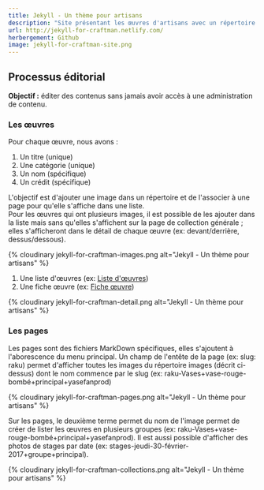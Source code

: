 ```yaml
---
title: Jekyll - Un thème pour artisans
description: "Site présentant les œuvres d'artisans avec un répertoire synchronisé pour l'édition"
url: http://jekyll-for-craftman.netlify.com/
herbergement: Github
image: jekyll-for-craftman-site.png
---
```


## Processus éditorial

**Objectif :** éditer des contenus sans jamais avoir accès à une administration de contenu.

### Les œuvres

Pour chaque œuvre, nous avons :

1. Un titre (unique)
2. Une catégorie (unique)
3. Un nom (spécifique)
4. Un crédit (spécifique)

L'objectif est d'ajouter une image dans un répertoire et de l'associer à une page pour qu'elle s'affiche dans une liste.  
Pour les œuvres qui ont plusieurs images, il est possible de les ajouter dans la liste mais sans qu'elles s'affichent sur la page de collection générale ; elles s'afficheront dans le détail de chaque œuvre (ex: devant/derrière, dessus/dessous).

<div>
{% cloudinary jekyll-for-craftman-images.png alt="Jekyll - Un thème pour artisans" %}
</div>

1. Une liste d'œuvres (ex: [Liste d'œuvres](http://jekyll-for-craftman.netlify.com/fr/collections/))
2. Une fiche œuvre (ex: [Fiche œuvre](http://jekyll-for-craftman.netlify.com/fr/raku/vase-rouge/))

<div>
{% cloudinary jekyll-for-craftman-detail.png alt="Jekyll - Un thème pour artisans" %}
</div>

### Les pages

Les pages sont des fichiers MarkDown spécifiques, elles s'ajoutent à l'aborescence du menu principal. Un champ de l'entête de la page (ex: slug: raku) permet d'afficher toutes les images du répertoire images (décrit ci-dessus) dont le nom commence par le slug (ex: raku-Vases+vase-rouge-bombé+principal+yasefanprod)

<div>
{% cloudinary jekyll-for-craftman-pages.png alt="Jekyll - Un thème pour artisans" %}
</div>

Sur les pages, le deuxième terme permet du nom de l'image permet de créer de lister les œuvres en plusieurs groupes (ex: raku-Vases+vase-rouge-bombé+principal+yasefanprod). Il est aussi possible d'afficher des photos de stages par date (ex: stages-jeudi-30-février-2017+groupe+principal).

<div>
{% cloudinary jekyll-for-craftman-collections.png alt="Jekyll - Un thème pour artisans" %}
</div>

